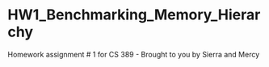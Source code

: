 # HW1_Benchmarking_Memory_Hierarchy
Homework assignment # 1 for CS 389 - Brought to you by Sierra and Mercy
